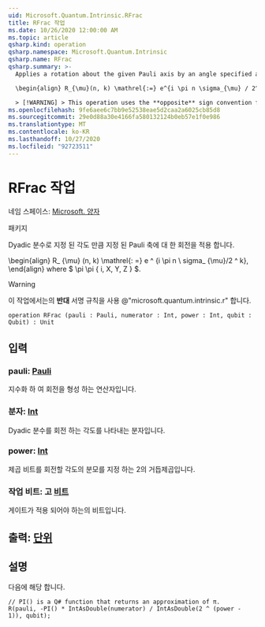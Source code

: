 ```yaml
---
uid: Microsoft.Quantum.Intrinsic.RFrac
title: RFrac 작업
ms.date: 10/26/2020 12:00:00 AM
ms.topic: article
qsharp.kind: operation
qsharp.namespace: Microsoft.Quantum.Intrinsic
qsharp.name: RFrac
qsharp.summary: >-
  Applies a rotation about the given Pauli axis by an angle specified as a dyadic fraction.

  \begin{align} R_{\mu}(n, k) \mathrel{:=} e^{i \pi n \sigma_{\mu} / 2^k}, \end{align} where $\mu \in \{I, X, Y, Z\}$.

  > [!WARNING] > This operation uses the **opposite** sign convention from > @"microsoft.quantum.intrinsic.r".
ms.openlocfilehash: 9fe6aee6c7bb9e52538eae5d2caa2a6025cb85d8
ms.sourcegitcommit: 29e0d88a30e4166fa580132124b0eb57e1f0e986
ms.translationtype: MT
ms.contentlocale: ko-KR
ms.lasthandoff: 10/27/2020
ms.locfileid: "92723511"
---
```

# <a name="rfrac-operation"></a>RFrac 작업

네임 스페이스: [Microsoft. 양자](xref:Microsoft.Quantum.Intrinsic)

패키지 [](https://nuget.org/packages/)


Dyadic 분수로 지정 된 각도 만큼 지정 된 Pauli 축에 대 한 회전을 적용 합니다.

\begin{align} R_ {\mu} (n, k) \mathrel{: =} e ^ {i \pi n \ sigma_ {\mu}/2 ^ k}, \end{align} where $ \pi \pi \{ i, X, Y, Z \} $.

> [!WARNING]
> 이 작업에서는의 **반대** 서명 규칙을 사용 @"microsoft.quantum.intrinsic.r" 합니다.

```qsharp
operation RFrac (pauli : Pauli, numerator : Int, power : Int, qubit : Qubit) : Unit
```


## <a name="input"></a>입력

### <a name="pauli--pauli"></a>pauli: [Pauli](xref:microsoft.quantum.lang-ref.pauli)

지수화 하 여 회전을 형성 하는 연산자입니다.


### <a name="numerator--int"></a>분자: [Int](xref:microsoft.quantum.lang-ref.int)

Dyadic 분수를 회전 하는 각도를 나타내는 분자입니다.


### <a name="power--int"></a>power: [Int](xref:microsoft.quantum.lang-ref.int)

제곱 비트를 회전할 각도의 분모를 지정 하는 2의 거듭제곱입니다.


### <a name="qubit--qubit"></a>작업 비트: 고 [비트](xref:microsoft.quantum.lang-ref.qubit)

게이트가 적용 되어야 하는의 비트입니다.



## <a name="output--unit"></a>출력: [단위](xref:microsoft.quantum.lang-ref.unit)



## <a name="remarks"></a>설명

다음에 해당 합니다.

```qsharp
// PI() is a Q# function that returns an approximation of π.
R(pauli, -PI() * IntAsDouble(numerator) / IntAsDouble(2 ^ (power - 1)), qubit);
```